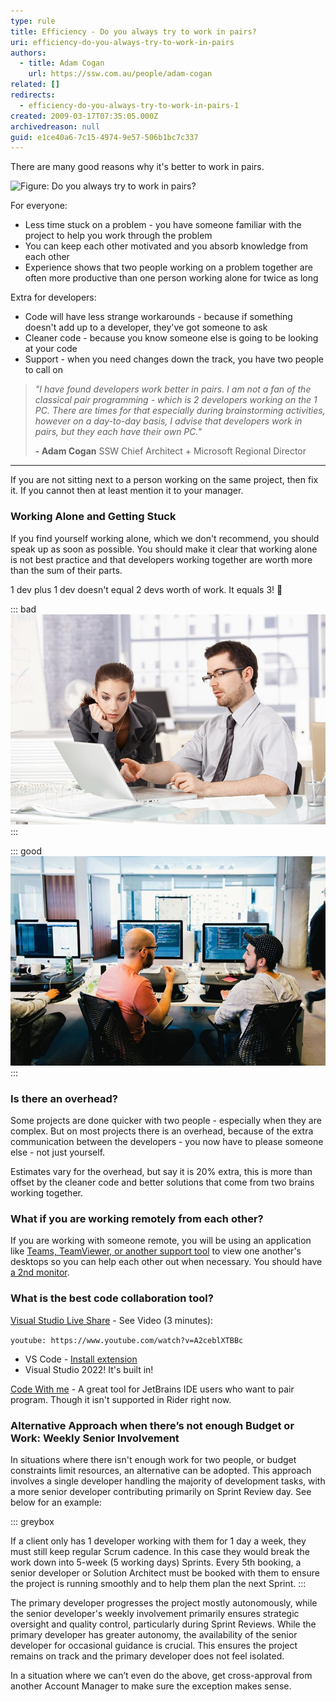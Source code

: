 ```yaml
---
type: rule
title: Efficiency - Do you always try to work in pairs?
uri: efficiency-do-you-always-try-to-work-in-pairs
authors:
  - title: Adam Cogan
    url: https://ssw.com.au/people/adam-cogan
related: []
redirects:
  - efficiency-do-you-always-try-to-work-in-pairs-1
created: 2009-03-17T07:35:05.000Z
archivedreason: null
guid: e1ce40a6-7c15-4974-9e57-506b1bc7c337
---
```

There are many good reasons why it's better to work in pairs.  

<!--endintro-->

![Figure: Do you always try to work in pairs?](ProjectManagement\_PairProgramming\_Luge.jpg)

For everyone:

* Less time stuck on a problem - you have someone familiar with the project to help you work through the problem
* You can keep each other motivated  and you absorb knowledge from each other
* Experience shows that two people working on a problem together are often more productive than one person working alone for twice as long

Extra for developers:

* Code will have less strange workarounds - because if something doesn't add up to a developer, they've got someone to ask
* Cleaner code - because you know someone else is going to be looking at your code
* Support - when you need changes down the track, you have two people to call on

> *"I have found developers work better in pairs. I am not a fan of the classical pair programming - which is 2 developers working on the 1 PC. There are times for that especially during brainstorming activities, however on a day-to-day basis, I advise that developers work in pairs, but they each have their own PC."*
>
> **\- Adam Cogan** 
> SSW Chief Architect + Microsoft Regional Director

- - -

If you are not sitting next to a person working on the same project, then fix it. If you cannot then at least mention it to your manager.

### Working Alone and Getting Stuck

If you find yourself working alone, which we don't recommend, you should speak up as soon as possible. You should make it clear that working alone is not best practice and that developers working together are worth more than the sum of their parts. 

1 dev plus 1 dev doesn't equal 2 devs worth of work. It equals 3! 🎉

::: bad
![Figure: Bad example - This is normal ‘pair programming’, two people working at one PC](PairProgramming01.jpg)
:::

::: good
![Figure: Good example - This is ‘working in pairs’, two devs working on the same project, with their own laptops, but sitting very close to each other](PairProgramming02_Small.jpg)
:::

### Is there an overhead?

Some projects are done quicker with two people - especially when they are complex. But on most projects there is an overhead, because of the extra communication between the developers - you now have to please someone else - not just yourself.

Estimates vary for the overhead, but say it is 20% extra, this is more than offset by the cleaner code and better solutions that come from two brains working together.

### What if you are working remotely from each other?

If you are working with someone remote, you will be using an application like [Teams, TeamViewer, or another support tool](/do-you-know-the-best-way-to-give-the-best-customer-support) to view one another's desktops so you can help each other out when necessary. You should have [a 2nd monitor](/efficiency-do-you-use-two-monitors).

### What is the best code collaboration tool?

[Visual Studio Live Share](https://visualstudio.microsoft.com/services/live-share/) - See Video (3 minutes):  

`youtube: https://www.youtube.com/watch?v=A2ceblXTBBc`

* VS Code - [Install extension](https://marketplace.visualstudio.com/items?itemName=MS-vsliveshare.vsliveshare)
* Visual Studio 2022! It's built in!

[Code With me](https://www.jetbrains.com/code-with-me/) - A great tool for JetBrains IDE users who want to pair program. Though it isn't supported in Rider right now.

### Alternative Approach when there’s not enough Budget or Work: Weekly Senior Involvement

In situations where there isn't enough work for two people, or budget constraints limit resources, an alternative can be adopted. This approach involves a single developer handling the majority of development tasks, with a more senior developer contributing primarily on Sprint Review day. See below for an example:

::: greybox

If a client only has 1 developer working with them for 1 day a week, they must still keep regular Scrum cadence. In this case they would break the work down into 5-week (5 working days) Sprints. Every 5th booking, a senior developer or Solution Architect must be booked with them to ensure the project is running smoothly and to help them plan the next Sprint.
:::

The primary developer progresses the project mostly autonomously, while the senior developer's weekly involvement primarily ensures strategic oversight and quality control, particularly during Sprint Reviews. While the primary developer has greater autonomy, the availability of the senior developer for occasional guidance is crucial. This ensures the project remains on track and the primary developer does not feel isolated.

In a situation where we can’t even do the above, get cross-approval from another Account Manager to make sure the exception makes sense.
